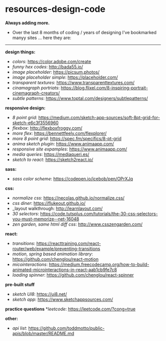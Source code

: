 # resources-design-code

**Always adding more.**
* Over the last 8 months of coding / years of designing I've bookmarked manyy sites ... here they are:

---

**design things:**
* _colors_: https://color.adobe.com/create
* _funny hex codes_: http://bada55.io/
* _image placeholder_: https://picsum.photos/
* _image placeholder simple_: https://placeholder.com/
* _transparent textures_: https://www.transparenttextures.com/
* _cinamagraph portriats_: https://blog.flixel.com/8-inspiring-portrait-cinemagraph-creators/
* _subtle patterns_: https://www.toptal.com/designers/subtlepatterns/


**responsive design:**
* _8 point grid_: https://medium.com/sketch-app-sources/soft-8pt-grid-for-sketch-e6c3f3556960
* _flexbox_: http://flexboxfroggy.com/
* _more flex_: https://bennettfeely.com/flexplorer/
* _more 8 point grid_: https://spec.fm/specifics/8-pt-grid
* _anima sketch plugin_: https://www.animaapp.com/
* _responsive site expamples_: https://www.animaapp.com/
* _media queries_: https://mediaqueri.es/
* _sketch to react_: https://sketch2react.io/


**sass:**
* _sass color scheme_: https://codepen.io/icebob/pen/OPrXJq



**css:**
* _normalize css_: https://necolas.github.io/normalize.css/
* _css diner_: https://flukeout.github.io/
* _layout walkthrough: http://learnlayout.com/
* _30 selectors_: https://code.tutsplus.com/tutorials/the-30-css-selectors-you-must-memorize--net-16048
* _zen garden, same html diff css_: http://www.csszengarden.com/


**react:**
* _transitions_: https://reacttraining.com/react-router/web/example/preventing-transitions
* _motion, spring based animation library_: https://github.com/chenglou/react-motion
* _micointeractions_: https://medium.freecodecamp.org/how-to-build-animated-microinteractions-in-react-aab1cb9fe7c8
* _loading spinner_: https://github.com/chenglou/react-spinner


**pre-built stuff**
* _sketch UI8_: https://ui8.net/
* _sketch app_: https://www.sketchappsources.com/


**practice questions**
*_leetcode_: https://leetcode.com/?cong=true


**other:**
* _api list_: https://github.com/toddmotto/public-apis/blob/master/README.md

